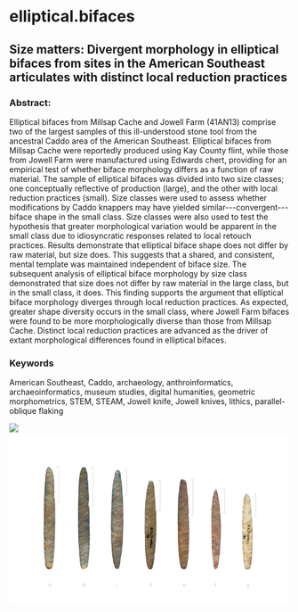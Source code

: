 # elliptical.bifaces

## Size matters: Divergent morphology in elliptical bifaces from sites in the American Southeast articulates with distinct local reduction practices

### Abstract:

Elliptical bifaces from Millsap Cache and Jowell Farm (41AN13) comprise two of the largest samples of this ill-understood stone tool from the ancestral Caddo area of the American Southeast. Elliptical bifaces from Millsap Cache were reportedly produced using Kay County flint, while those from Jowell Farm were manufactured using Edwards chert, providing for an empirical test of whether biface morphology differs as a function of raw material. The sample of elliptical bifaces was divided into two size classes; one conceptually reflective of production (large), and the other with local reduction practices (small). Size classes were used to assess whether modifications by Caddo knappers may have yielded similar---convergent---biface shape in the small class. Size classes were also used to test the hypothesis that greater morphological variation would be apparent in the small class due to idiosyncratic responses related to local retouch practices. Results demonstrate that elliptical biface shape does not differ by raw material, but size does. This suggests that a shared, and consistent, mental template was maintained independent of biface size. The subsequent analysis of elliptical biface morphology by size class demonstrated that size does not differ by raw material in the large class, but in the small class, it does. This finding supports the argument that elliptical biface morphology diverges through local reduction practices. As expected, greater shape diversity occurs in the small class, where Jowell Farm bifaces were found to be more morphologically diverse than those from Millsap Cache. Distinct local reduction practices are advanced as the driver of extant morphological differences found in elliptical bifaces. 

### Keywords

American Southeast, Caddo, archaeology, anthroinformatics, archaeoinformatics, museum studies, digital humanities, geometric morphometrics, STEM, STEAM, Jowell knife, Jowell knives, lithics, parallel-oblique flaking

![](supp/images/map.png)
![](supp/images/ellipticalbifaces.png)
